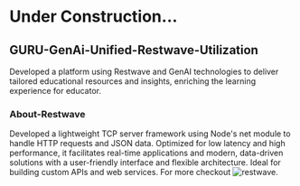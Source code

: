 # Under Construction...

## GURU-GenAi-Unified-Restwave-Utilization
Developed a platform using Restwave and GenAI technologies to deliver tailored educational resources and insights, enriching the learning experience for educator.

### About-Restwave
Developed a lightweight TCP server framework using Node's net module to handle HTTP requests and JSON data. Optimized for low latency and high performance, it facilitates real-time applications and modern, data-driven solutions with a user-friendly interface and flexible architecture. Ideal for building custom APIs and web services. For more checkout ![restwave](https://www.npmjs.com/package/restwave/v/2.1.2?activeTab=readme).
